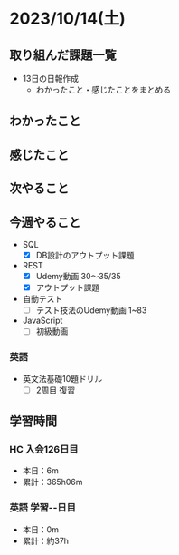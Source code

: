# 2023/10/14(土)

## 取り組んだ課題一覧

- 13日の日報作成
  - わかったこと・感じたことをまとめる

## わかったこと

## 感じたこと

## 次やること

## 今週やること

- SQL
  - [x] DB設計のアウトプット課題

- REST
  - [x] Udemy動画 30〜35/35
  - [x] アウトプット課題
  
- 自動テスト
  - [ ] テスト技法のUdemy動画 1~83

- JavaScript
  - [ ] 初級動画

### 英語

- 英文法基礎10題ドリル
  - [ ] 2周目 復習

## 学習時間

### HC 入会126日目

- 本日：6m
- 累計：365h06m

### 英語 学習--日目

- 本日：0m
- 累計：約37h
